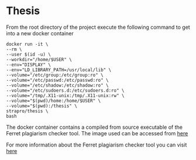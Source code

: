 # Thesis

From the root directory of the project execute the following command to get into a new docker container
```
docker run -it \
--rm \
--user $(id -u) \
--workdir="/home/$USER" \
--env="DISPLAY" \
--env="LD_LIBRARY_PATH=/usr/local/lib" \
--volume="/etc/group:/etc/group:ro" \
--volume="/etc/passwd:/etc/passwd:ro" \
--volume="/etc/shadow:/etc/shadow:ro" \
--volume="/etc/sudoers.d:/etc/sudoers.d:ro" \
--volume="/tmp/.X11-unix:/tmp/.X11-unix:rw" \
--volume="$(pwd)/home:/home/$USER" \
--volume="$(pwd):/thesis" \
strapro/thesis \
bash
```

The docker container contains a compiled from source executable of the Ferret plagiarism checker tool. The image used can be accessed from [here](https://hub.docker.com/r/strapro/thesis)

For more information about the Ferret plagiarism checker tool you can visit [here](https://github.com/petercrlane/ferret)